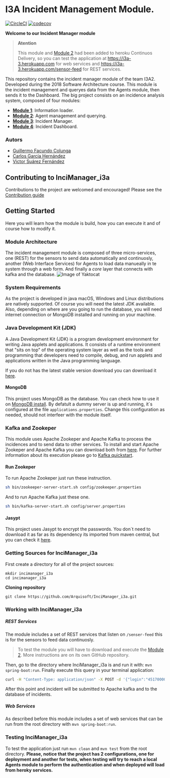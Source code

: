 # I3A Incident Management Module.
[![CircleCI](https://circleci.com/gh/Arquisoft/InciManager_i3a/tree/master.svg?style=svg)](https://circleci.com/gh/Arquisoft/InciManager_i3a/tree/master)
[![codecov](https://codecov.io/gh/Arquisoft/InciManager_i3a/branch/master/graph/badge.svg)](https://codecov.io/gh/Arquisoft/InciManager_i3a)

**Welcome to our Incident Manager module**

> **Atention**
>
> This module and [Module 2](https://github.com/Arquisoft/Agents_i3a) had been added to heroku Continuos Delivery, so you can test the application at https://i3a-3.herokuapp.com for web services and https://i3a-3.herokuapp.com/sensor-feed for REST services.

This repository contains the incident manager module of the team I3A2. Developed during the 2018 Software Architecture course. This module is the incident management and queryes data from the Agents module, then sends it to the Dashboard. The big project consists on an incidence analysis system, composed of four modules:

- **[Module 1](https://github.com/Arquisoft/Loader_i3a)**: Information loader.
- **[Module 2](https://github.com/Arquisoft/Agents_i3a)**: Agent management and querying.
- **[Module 3](https://github.com/Arquisoft/InciManager_i3a)**: Incident Manager.
- **[Module 4](https://github.com/Arquisoft/InciDashboard_i3a)**: Incident Dashboard.

### Autors
- [Guillermo Facundo Colunga](https://github.com/thewilly)
- [Carlos García Hernández](https://github.com/CarlosGarciaHdez)
- [Victor Suárez Fernández](https://github.com/ByBordex)

## Contributing to InciManager_i3a
Contributions to the project are welcomed and encouraged! Please see the [Contribution guide](/CONTRIBUTING.md)

## Getting Started
Here you will learn how the module is build, how you can execute it and of course how to modify it.

### Module Architecture
The incident management module is composed of three micro-services, one (REST) for the sensors to send data automatically and continuosly, another (Web Interface Services) for Agents to load data manueally in te system through a web form. And finally a _core_ layer that connects with kafka and the database.
![Image of Yaktocat](.github/scheeme.png)

### System Requirements
As the project is developed in java macOS, Windows and Linux distributions are natively supported. Of course you will need the latest JDK available. Also, depending on where are you going to run the database, you will need internet connection or MongoDB installed and running on your machine.

### Java Development Kit (JDK)
A Java Development Kit (JDK) is a program development environment for writing Java applets and applications. It consists of a runtime environment that "sits on top" of the operating system layer as well as the tools and programming that developers need to compile, debug, and run applets and applications written in the Java programming language.

If you do not has the latest stable version download you can download it [here](http://www.oracle.com/technetwork/java/javase/downloads).

#### MongoDB
This project uses MongoDB as the database. You can check how to use it on [MongoDB install](https://github.com/Arquisoft/participants_i2b/wiki/MongoDB). By defatult a dummy server is up and running, it´s configured at the file `applications.properties`. Change this configuration as needed, should not interfeer with the module itself.

### Kafka and Zookeper
This module uses Apache Zookeper and Apache Kafka to process the incidences and to send data to other services.
To install and start Apache Zookeper and Apache Kafka you can download both from  [here](https://www.apache.org/dyn/closer.cgi?path=/kafka/1.0.1/kafka_2.11-1.0.1.tgz). For further information about its execution please go to [Kafka quickstart](https://kafka.apache.org/quickstart).

#### Run Zookeper
To run Apache Zookeper just run these instruction.
 ```bash
 sh bin/zookeeper-server-start.sh config/zookeeper.properties
 ```

And to run Apache Kafka just these one.
 ```bash
 sh bin/kafka-server-start.sh config/server.properties
 ```

#### Jasypt
This project uses Jasypt to encrypt the passwords. You don`t need to download it as far as its dependency its imported from maven central, but you can check it [here](http://www.jasypt.org/).

### Getting Sources for InciManager_i3a
First create a directory for all of the project sources:
```
mkdir incimanager_i3a
cd incimanager_i3a
```
**Cloning repository**
```
git clone https://github.com/Arquisoft/InciManager_i3a.git
```

### Working with InciManager_i3a
##### REST Services
The module includes a set of REST services that listen on `/senser-feed` this is for the sensors to feed data continuosly.

> To test the module you will have to download and execute the [Module 2](https://github.com/Arquisoft/Agents_i3a). More instructions are on its own GitHub repository.

Then, go to the directory where InciManager_i3a is and run it with: `mvn spring-boot:run`. Finally execute this query in your terminal application:
```bash
curl -H "Content-Type: application/json" -X POST -d '{"login":"45170000A","password":"4[[j[frVCUMJ>hU","kind":1,"message":{"incidenceName":"Fuego en coto carcedo","description":"Hay un fuego que se ha iniciado cerca del monte. Peligro para la población cercana","asignee":"","expiration":"1521475598","state":"open","tags":["fuego","peligro","población","castrillón"],"additional_information":["www.imagen1.com","www.imagen2.com","www.imagen3.com","www.imagen4.com"],"properties":{"prop1":"val1","prop2":"val2","prop3":"val3","prop4":"val4"}}}' http://localhost:8080/sensor-feed
```
After this point and incident will be submitted to Apache kafka and to the database of incidents.

##### Web Services
As described before this module includes a set of web services that can be run from the root directory with `mvn spring-boot:run`.

### Testing InciManager_i3a
To test the application just run `mvn clean` and `mvn test` from the root directory. **Please, notice that the project has 2 configurations, one for deployment and another for tests, when testing will try to reach a local Agents module to perform the authentication and when deployed will load from heroky services.**
